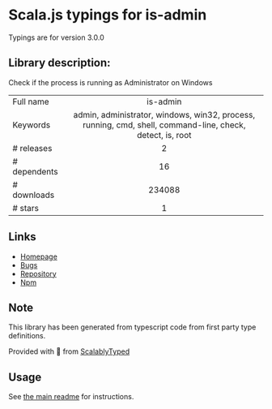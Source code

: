 
# Scala.js typings for is-admin

Typings are for version 3.0.0

## Library description:
Check if the process is running as Administrator on Windows

|                    |                 |
| ------------------ | :-------------: |
| Full name          | is-admin |
| Keywords           | admin, administrator, windows, win32, process, running, cmd, shell, command-line, check, detect, is, root |
| # releases         | 2 |
| # dependents       | 16 |
| # downloads        | 234088 |
| # stars            | 1 |

## Links
- [Homepage](https://github.com/sindresorhus/is-admin#readme)
- [Bugs](https://github.com/sindresorhus/is-admin/issues)
- [Repository](https://github.com/sindresorhus/is-admin)
- [Npm](https://www.npmjs.com/package/is-admin)
    


## Note
This library has been generated from typescript code from first party type definitions.

Provided with :purple_heart: from [ScalablyTyped](https://github.com/oyvindberg/ScalablyTyped)

## Usage
See [the main readme](../../readme.md) for instructions.


